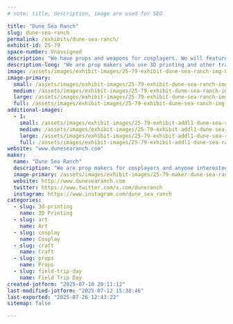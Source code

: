 ```yaml
---
# note: title, description, image are used for SEO

title: "Dune Sea Ranch"
slug: dune-sea-ranch
permalink: /exhibits/dune-sea-ranch/
exhibit-id: 25-79
space-number: Unassigned
description: "We have props and weapons for cosplayers. We will feature original art."
description-long: "We are prop makers who use 3D printing and other traditional means to make detailed prop pieces for cosplayers and anyone interested in costuming.  We will have original artwork as well as custom Star Wars themed wanted posters."
image: /assets/images/exhibit-images/25-79-exhibit-dune-sea-ranch-img-8993-large.jpeg
image-primary: 
  small: /assets/images/exhibit-images/25-79-exhibit-dune-sea-ranch-img-8993-small.jpeg
  medium: /assets/images/exhibit-images/25-79-exhibit-dune-sea-ranch-img-8993-medium.jpeg
  large: /assets/images/exhibit-images/25-79-exhibit-dune-sea-ranch-img-8993-large.jpeg
  full: /assets/images/exhibit-images/25-79-exhibit-dune-sea-ranch-img-8993-full.jpeg
additional-images: 
  - 1:
    small: /assets/images/exhibit-images/25-79-exhibit-addl1-dune-sea-ranch-img-8185-small.jpeg
    medium: /assets/images/exhibit-images/25-79-exhibit-addl1-dune-sea-ranch-img-8185-medium.jpeg
    large: /assets/images/exhibit-images/25-79-exhibit-addl1-dune-sea-ranch-img-8185-large.jpeg
    full: /assets/images/exhibit-images/25-79-exhibit-addl1-dune-sea-ranch-img-8185-full.jpeg
website: "www.dunesearanch.com"
maker: 
  name: "Dune Sea Ranch"
  description: "We are prop makers for cosplayers and anyone interested in costuming.  We use 3D printing and more traditional methods to make armor, weapons and droids.  We also make original artwork."
  image-primary: /assets/images/exhibit-images/25-79-maker-dune-sea-ranch-3x3-copy-medium.jpg
  website: http://www.dunesearanch.com
  twitter: https://www.twitter.com/x.com/duneranch
  instagram: https://www.instagram.com/dune_sea_ranch
categories: 
  - slug: 3d-printing
    name: 3D Printing
  - slug: art
    name: Art
  - slug: cosplay
    name: Cosplay
  - slug: craft
    name: Craft
  - slug: props
    name: Props
  - slug: field-trip-day
    name: Field Trip Day
created-jotform: "2025-07-10 20:11:12"
last-modified-jotform: "2025-07-12 15:38:46"
last-exported: "2025-07-26 12:43:22"
sitemap: false

---
```

